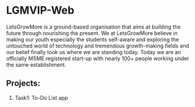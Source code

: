 # LGMVIP-Web

LetsGrowMore is a ground-based organisation that aims at building the future through nourishing the present. We at LetsGrowMore believe in making our youth especially the students self-aware and exploring the untouched world of technology and tremendous growth-making fields and our belief finally took us where we are standing today. Today we are an officially MSME registered start-up with nearly 100+ people working under the same establishment.


## Projects:
1) Task1: To-Do List app
